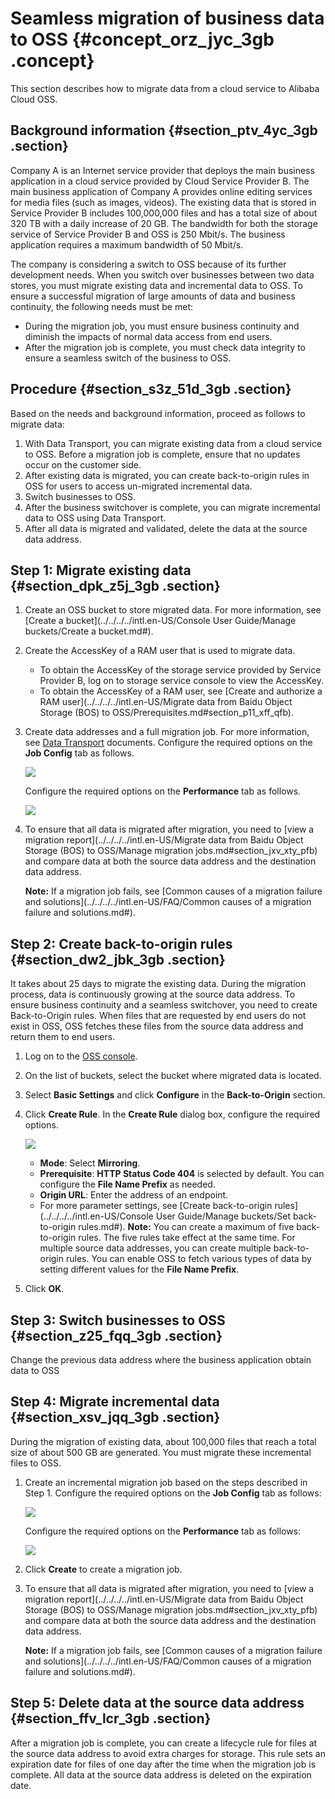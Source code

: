 # Seamless migration of business data to OSS {#concept_orz_jyc_3gb .concept}

This section describes how to migrate data from a cloud service to Alibaba Cloud OSS.

## Background information {#section_ptv_4yc_3gb .section}

Company A is an Internet service provider that deploys the main business application in a cloud service provided by Cloud Service Provider B. The main business application of Company A provides online editing services for media files \(such as images, videos\). The existing data that is stored in Service Provider B includes 100,000,000 files and has a total size of about 320 TB with a daily increase of 20 GB. The bandwidth for both the storage service of Service Provider B and OSS is 250 Mbit/s. The business application requires a maximum bandwidth of 50 Mbit/s.

The company is considering a switch to OSS because of its further development needs. When you switch over businesses between two data stores, you must migrate existing data and incremental data to OSS. To ensure a successful migration of large amounts of data and business continuity, the following needs must be met:

-   During the migration job, you must ensure business continuity and diminish the impacts of normal data access from end users.
-   After the migration job is complete, you must check data integrity to ensure a seamless switch of the business to OSS.

## Procedure {#section_s3z_51d_3gb .section}

Based on the needs and background information, proceed as follows to migrate data:

1.  With Data Transport, you can migrate existing data from a cloud service to OSS. Before a migration job is complete, ensure that no updates occur on the customer side.
2.  After existing data is migrated, you can create back-to-origin rules in OSS for users to access un-migrated incremental data.
3.  Switch businesses to OSS.
4.  After the business switchover is complete, you can migrate incremental data to OSS using Data Transport.
5.  After all data is migrated and validated, delete the data at the source data address.

## Step 1: Migrate existing data {#section_dpk_z5j_3gb .section}

1.  Create an OSS bucket to store migrated data. For more information, see [Create a bucket](../../../../intl.en-US/Console User Guide/Manage buckets/Create a bucket.md#).
2.  Create the AccessKey of a RAM user that is used to migrate data.
    -   To obtain the AccessKey of the storage service provided by Service Provider B, log on to storage service console to view the AccessKey.
    -   To obtain the AccessKey of a RAM user, see [Create and authorize a RAM user](../../../../intl.en-US/Migrate data from Baidu Object Storage (BOS) to OSS/Prerequisites.md#section_p11_xff_qfb).
3.  Create data addresses and a full migration job. For more information, see [Data Transport](https://www.alibabacloud.com/help/product/94157.htm) documents. Configure the required options on the **Job Config** tab as follows.

    ![](http://static-aliyun-doc.oss-cn-hangzhou.aliyuncs.com/assets/img/88193/155746974036102_en-US.png)

    Configure the required options on the **Performance** tab as follows.

    ![](http://static-aliyun-doc.oss-cn-hangzhou.aliyuncs.com/assets/img/88193/155746974036097_en-US.png)

4.  To ensure that all data is migrated after migration, you need to [view a migration report](../../../../intl.en-US/Migrate data from Baidu Object Storage (BOS) to OSS/Manage migration jobs.md#section_jxv_xty_pfb) and compare data at both the source data address and the destination data address.

    **Note:** If a migration job fails, see [Common causes of a migration failure and solutions](../../../../intl.en-US/FAQ/Common causes of a migration failure and solutions.md#).


## Step 2: Create back-to-origin rules {#section_dw2_jbk_3gb .section}

It takes about 25 days to migrate the existing data. During the migration process, data is continuously growing at the source data address. To ensure business continuity and a seamless switchover, you need to create Back-to-Origin rules. When files that are requested by end users do not exist in OSS, OSS fetches these files from the source data address and return them to end users.

1.  Log on to the [OSS console](https://oss.console.aliyun.com/).
2.  On the list of buckets, select the bucket where migrated data is located.
3.  Select **Basic Settings** and click **Configure** in the **Back-to-Origin** section.
4.  Click **Create Rule**. In the **Create Rule** dialog box, configure the required options.

    ![](http://static-aliyun-doc.oss-cn-hangzhou.aliyuncs.com/assets/img/88193/155746974036104_en-US.png)

    -   **Mode**: Select **Mirroring**.
    -   **Prerequisite**: **HTTP Status Code 404** is selected by default. You can configure the **File Name Prefix** as needed.
    -   **Origin URL**: Enter the address of an endpoint.
    -   For more parameter settings, see [Create back-to-origin rules](../../../../intl.en-US/Console User Guide/Manage buckets/Set back-to-origin rules.md#).
    **Note:** You can create a maximum of five back-to-origin rules. The five rules take effect at the same time. For multiple source data addresses, you can create multiple back-to-origin rules. You can enable OSS to fetch various types of data by setting different values for the **File Name Prefix**.

5.  Click **OK**.

## Step 3: Switch businesses to OSS {#section_z25_fqq_3gb .section}

Change the previous data address where the business application obtain data to OSS

## Step 4: Migrate incremental data {#section_xsv_jqq_3gb .section}

During the migration of existing data, about 100,000 files that reach a total size of about 500 GB are generated. You must migrate these incremental files to OSS.

1.  Create an incremental migration job based on the steps described in Step 1. Configure the required options on the **Job Config** tab as follows:

    ![](http://static-aliyun-doc.oss-cn-hangzhou.aliyuncs.com/assets/img/88193/155746974036098_en-US.png)

    Configure the required options on the **Performance** tab as follows:

    ![](http://static-aliyun-doc.oss-cn-hangzhou.aliyuncs.com/assets/img/88193/155746974036101_en-US.png)

2.  Click **Create** to create a migration job.
3.  To ensure that all data is migrated after migration, you need to [view a migration report](../../../../intl.en-US/Migrate data from Baidu Object Storage (BOS) to OSS/Manage migration jobs.md#section_jxv_xty_pfb) and compare data at both the source data address and the destination data address.

    **Note:** If a migration job fails, see [Common causes of a migration failure and solutions](../../../../intl.en-US/FAQ/Common causes of a migration failure and solutions.md#).


## Step 5: Delete data at the source data address {#section_ffv_lcr_3gb .section}

After a migration job is complete, you can create a lifecycle rule for files at the source data address to avoid extra charges for storage. This rule sets an expiration date for files of one day after the time when the migration job is complete. All data at the source data address is deleted on the expiration date.


